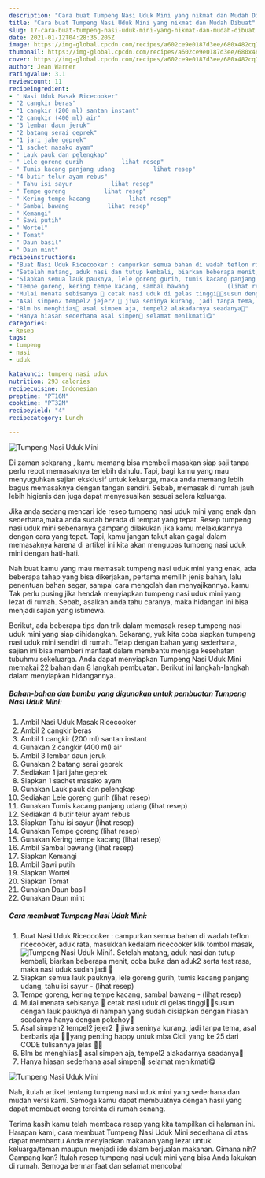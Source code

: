 ```yaml
---
description: "Cara buat Tumpeng Nasi Uduk Mini yang nikmat dan Mudah Dibuat"
title: "Cara buat Tumpeng Nasi Uduk Mini yang nikmat dan Mudah Dibuat"
slug: 17-cara-buat-tumpeng-nasi-uduk-mini-yang-nikmat-dan-mudah-dibuat
date: 2021-01-12T04:28:35.205Z
image: https://img-global.cpcdn.com/recipes/a602ce9e0187d3ee/680x482cq70/tumpeng-nasi-uduk-mini-foto-resep-utama.jpg
thumbnail: https://img-global.cpcdn.com/recipes/a602ce9e0187d3ee/680x482cq70/tumpeng-nasi-uduk-mini-foto-resep-utama.jpg
cover: https://img-global.cpcdn.com/recipes/a602ce9e0187d3ee/680x482cq70/tumpeng-nasi-uduk-mini-foto-resep-utama.jpg
author: Jean Warner
ratingvalue: 3.1
reviewcount: 11
recipeingredient:
- " Nasi Uduk Masak Ricecooker"
- "2 cangkir beras"
- "1 cangkir (200 ml) santan instant"
- "2 cangkir (400 ml) air"
- "3 lembar daun jeruk"
- "2 batang serai geprek"
- "1 jari jahe geprek"
- "1 sachet masako ayam"
- " Lauk pauk dan pelengkap"
- " Lele goreng gurih           lihat resep"
- " Tumis kacang panjang udang           lihat resep"
- "4 butir telur ayam rebus"
- " Tahu isi sayur           lihat resep"
- " Tempe goreng           lihat resep"
- " Kering tempe kacang           lihat resep"
- " Sambal bawang           lihat resep"
- " Kemangi"
- " Sawi putih"
- " Wortel"
- " Tomat"
- " Daun basil"
- " Daun mint"
recipeinstructions:
- "Buat Nasi Uduk Ricecooker : campurkan semua bahan di wadah teflon ricecooker, aduk rata, masukkan kedalam ricecooker klik tombol masak,"
- "Setelah matang, aduk nasi dan tutup kembali, biarkan beberapa menit, coba buka dan aduk2 serta test rasa, maka nasi uduk sudah jadi 🥰"
- "Siapkan semua lauk pauknya, lele goreng gurih, tumis kacang panjang udang, tahu isi sayur           (lihat resep)"
- "Tempe goreng, kering tempe kacang, sambal bawang           (lihat resep)"
- "Mulai menata sebisanya 🙏 cetak nasi uduk di gelas tinggi🤭😁susun dengan lauk pauknya di nampan yang sudah disiapkan dengan hiasan seadanya hanya dengan pokchoy🙏"
- "Asal simpen2 tempel2 jejer2 🙏 jiwa seninya kurang, jadi tanpa tema, asal berbaris aja 🤭🙏yang penting happy untuk mba Cicil yang ke 25 dari CODE tulisannya jelas 🙏🥰"
- "Blm bs menghiias🤭 asal simpen aja, tempel2 alakadarnya seadanya🙏"
- "Hanya hiasan sederhana asal simpen🙏 selamat menikmati😋"
categories:
- Resep
tags:
- tumpeng
- nasi
- uduk

katakunci: tumpeng nasi uduk 
nutrition: 293 calories
recipecuisine: Indonesian
preptime: "PT16M"
cooktime: "PT32M"
recipeyield: "4"
recipecategory: Lunch

---
```



![Tumpeng Nasi Uduk Mini](https://img-global.cpcdn.com/recipes/a602ce9e0187d3ee/680x482cq70/tumpeng-nasi-uduk-mini-foto-resep-utama.jpg)

Di zaman  sekarang , kamu memang bisa membeli masakan siap saji tanpa perlu repot memasaknya terlebih dahulu. Tapi, bagi kamu yang mau menyuguhkan sajian eksklusif untuk keluarga, maka anda memang lebih bagus memasaknya dengan tangan sendiri. Sebab, memasak di rumah jauh lebih higienis dan juga dapat menyesuaikan sesuai selera keluarga.

Jika anda sedang mencari ide resep tumpeng nasi uduk mini yang enak dan sederhana,maka anda sudah berada di tempat yang tepat. Resep tumpeng nasi uduk mini  sebenarnya gampang dilakukan jika kamu melakukannya dengan cara yang tepat. Tapi, kamu jangan takut akan gagal dalam memasaknya 
karena di artikel ini kita akan mengupas tumpeng nasi uduk mini dengan hati-hati.  



Nah buat kamu yang mau memasak tumpeng nasi uduk mini yang enak, ada beberapa tahap yang bisa dikerjakan, pertama memilih jenis bahan, lalu penentuan bahan segar, sampai cara mengolah dan menyajikannya. kamu Tak perlu pusing jika hendak menyiapkan tumpeng nasi uduk mini yang lezat di rumah. Sebab, asalkan anda  tahu caranya, maka hidangan ini bisa menjadi sajian yang istimewa.

Berikut, ada beberapa tips dan trik dalam memasak resep tumpeng nasi uduk mini yang siap dihidangkan. Sekarang, yuk kita coba siapkan tumpeng nasi uduk mini sendiri di rumah. Tetap dengan bahan yang sederhana, sajian ini bisa memberi manfaat dalam membantu menjaga kesehatan tubuhmu sekeluarga. Anda dapat menyiapkan Tumpeng Nasi Uduk Mini memakai 22 bahan dan 8 langkah pembuatan. Berikut ini langkah-langkah dalam menyiapkan hidangannya.

<!--inarticleads1-->

##### Bahan-bahan dan bumbu yang digunakan untuk pembuatan Tumpeng Nasi Uduk Mini:

1. Ambil  Nasi Uduk Masak Ricecooker
1. Ambil 2 cangkir beras
1. Ambil 1 cangkir (200 ml) santan instant
1. Gunakan 2 cangkir (400 ml) air
1. Ambil 3 lembar daun jeruk
1. Gunakan 2 batang serai geprek
1. Sediakan 1 jari jahe geprek
1. Siapkan 1 sachet masako ayam
1. Gunakan  Lauk pauk dan pelengkap
1. Sediakan  Lele goreng gurih           (lihat resep)
1. Gunakan  Tumis kacang panjang udang           (lihat resep)
1. Sediakan 4 butir telur ayam rebus
1. Siapkan  Tahu isi sayur           (lihat resep)
1. Gunakan  Tempe goreng           (lihat resep)
1. Gunakan  Kering tempe kacang           (lihat resep)
1. Ambil  Sambal bawang           (lihat resep)
1. Siapkan  Kemangi
1. Ambil  Sawi putih
1. Siapkan  Wortel
1. Siapkan  Tomat
1. Gunakan  Daun basil
1. Gunakan  Daun mint




<!--inarticleads2-->

##### Cara membuat Tumpeng Nasi Uduk Mini:

1. Buat Nasi Uduk Ricecooker : campurkan semua bahan di wadah teflon ricecooker, aduk rata, masukkan kedalam ricecooker klik tombol masak,
<img src="//assets-global.cpcdn.com/assets/icons/button_play-2c75c40dde080a61004c1f40b05d8f140eaff45d7e9e6481dc71c63d2e7c4909.png" alt="Tumpeng Nasi Uduk Mini">1. Setelah matang, aduk nasi dan tutup kembali, biarkan beberapa menit, coba buka dan aduk2 serta test rasa, maka nasi uduk sudah jadi 🥰
1. Siapkan semua lauk pauknya, lele goreng gurih, tumis kacang panjang udang, tahu isi sayur -           (lihat resep)
1. Tempe goreng, kering tempe kacang, sambal bawang -           (lihat resep)
1. Mulai menata sebisanya 🙏 cetak nasi uduk di gelas tinggi🤭😁susun dengan lauk pauknya di nampan yang sudah disiapkan dengan hiasan seadanya hanya dengan pokchoy🙏
1. Asal simpen2 tempel2 jejer2 🙏 jiwa seninya kurang, jadi tanpa tema, asal berbaris aja 🤭🙏yang penting happy untuk mba Cicil yang ke 25 dari CODE tulisannya jelas 🙏🥰
1. Blm bs menghiias🤭 asal simpen aja, tempel2 alakadarnya seadanya🙏
1. Hanya hiasan sederhana asal simpen🙏 selamat menikmati😋
<img src="//assets-global.cpcdn.com/assets/icons/button_play-2c75c40dde080a61004c1f40b05d8f140eaff45d7e9e6481dc71c63d2e7c4909.png" alt="Tumpeng Nasi Uduk Mini">



Nah, itulah artikel tentang  tumpeng nasi uduk mini  yang sederhana dan mudah versi kami. Semoga kamu dapat membuatnya dengan hasil yang dapat membuat oreng tercinta di rumah senang. 

Terima kasih kamu telah membaca resep yang kita tampilkan di halaman ini. Harapan kami, cara membuat  Tumpeng Nasi Uduk Mini sederhana di atas dapat membantu Anda menyiapkan makanan yang lezat untuk keluarga/teman maupun menjadi ide dalam berjualan makanan. Gimana nih? Gampang kan? Itulah resep tumpeng nasi uduk mini yang bisa Anda lakukan di rumah. Semoga bermanfaat dan selamat mencoba!

